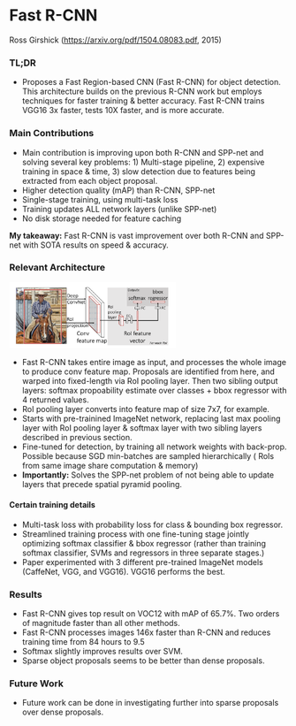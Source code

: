 # Fast R-CNN

Ross Girshick
(https://arxiv.org/pdf/1504.08083.pdf, 2015)

### TL;DR
- Proposes a Fast Region-based CNN (Fast R-CNN) for object detection. This architecture builds on the previous R-CNN work but employs techniques for faster training & better accuracy. Fast R-CNN trains VGG16 3x faster, tests 10X faster, and is more accurate.

### Main Contributions
- Main contribution is improving upon both R-CNN and SPP-net and solving several key problems: 1) Multi-stage pipeline, 2) expensive training in space & time, 3) slow detection due to features being extracted from each object proposal.
- Higher detection quality (mAP) than R-CNN, SPP-net
- Single-stage training, using multi-task loss
- Training updates ALL network layers (unlike SPP-net)
- No disk storage needed for feature caching

**My takeaway:** Fast R-CNN is vast improvement over both R-CNN and SPP-net with SOTA results on speed & accuracy.

### Relevant Architecture

<img src="https://github.com/sviswana/deeplearning-paper-summaries/blob/master/paper-imgs/fast-rcnn.png" width="60%">

- Fast R-CNN takes entire image as input, and processes the whole image to produce conv feature map. Proposals are identified from here, and warped into fixed-length via RoI pooling layer. Then two sibling output layers: softmax propoability estimate over classes + bbox regressor with 4 returned values.
- RoI pooling layer converts into feature map of size 7x7, for example.
- Starts with pre-trainined ImageNet network, replacing last max pooling layer with RoI pooling layer & softmax layer with two sibling layers described in previous section.
- Fine-tuned for detection, by training all network weights with back-prop. Possible because SGD min-batches are sampled hierarchically ( RoIs from same image share computation & memory)
- **Importantly:** Solves the SPP-net problem of not being able to update layers that precede spatial pyramid pooling.

#### Certain training details
- Multi-task loss with probability loss for class & bounding box regressor.
- Streamlined training process with one fine-tuning stage jointly optimizing softmax classifier & bbox regressor (rather than training softmax classifier, SVMs and regressors in three separate stages.)
- Paper experimented with 3 different pre-trained ImageNet models (CaffeNet, VGG, and VGG16). VGG16 performs the best.

### Results
- Fast R-CNN gives top result on VOC12 with mAP of 65.7%. Two orders of magnitude faster than all other methods.
- Fast R-CNN processes images 146x faster than R-CNN and reduces training time from 84 hours to 9.5
- Softmax slightly improves results over SVM.
- Sparse object proposals seems to be better than dense proposals.

### Future Work
- Future work can be done in investigating further into sparse proposals over dense proposals.
